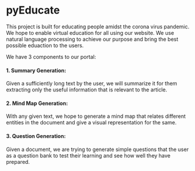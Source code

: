 # pyEducate

This project is built for educating people amidst the corona virus pandemic. We hope to enable virtual education for all using our website. We use natural language processing to achieve our purpose and bring the best possible eduaction to the users. 

We have 3 components to our portal:

#### 1. Summary Generation:

Given a sufficiently long text by the user, we will summarize it for them extracting only the useful information that is relevant to the article.

#### 2. Mind Map Generation:

With any given text, we hope to generate a mind map that relates different entities in the document and give a visual representation for the same.

#### 3. Question Generation:

Given a document, we are trying to generate simple questions that the user as a question bank to test their learning and see how well they have prepared. 
